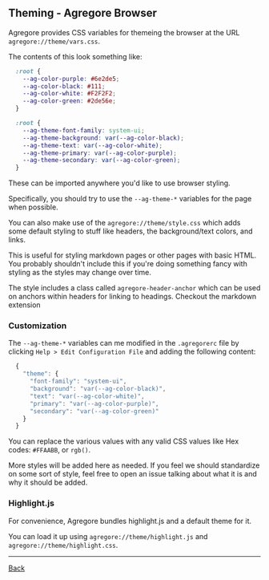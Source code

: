 ## Theming - Agregore Browser

Agregore provides CSS variables for themeing the browser at the URL `agregore://theme/vars.css`.

The contents of this look something like:

```css
  :root {
    --ag-color-purple: #6e2de5;
    --ag-color-black: #111;
    --ag-color-white: #F2F2F2;
    --ag-color-green: #2de56e;
  }

  :root {
    --ag-theme-font-family: system-ui;
    --ag-theme-background: var(--ag-color-black);
    --ag-theme-text: var(--ag-color-white);
    --ag-theme-primary: var(--ag-color-purple);
    --ag-theme-secondary: var(--ag-color-green);
  }
```

These can be imported anywhere you'd like to use browser styling.

Specifically, you should try to use the `--ag-theme-*` variables for the page when possible.

You can also make use of the `agregore://theme/style.css` which adds some default styling to stuff like headers, the background/text colors, and links.

This is useful for styling markdown pages or other pages with basic HTML. You probably shouldn't include this if you're doing something fancy with styling as the styles may change over time.

The style includes a class called `agregore-header-anchor` which can be used on anchors within headers for linking to headings. Checkout the markdown extension

### Customization

The `--ag-theme-*` variables can me modified in the `.agregorerc` file by clicking `Help > Edit Configuration File` and adding the following content:

```javascript
  {
    "theme": {
      "font-family": "system-ui",
      "background": "var(--ag-color-black)",
      "text": "var(--ag-color-white)",
      "primary": "var(--ag-color-purple)",
      "secondary": "var(--ag-color-green)"
    }
  }
```

You can replace the various values with any valid CSS values like Hex codes: `#FFAABB`, or `rgb()`.

More styles will be added here as needed. If you feel we should standardize on some sort of style, feel free to open an issue talking about what it is and why it should be added.

### Highlight.js

For convenience, Agregore bundles highlight.js and a default theme for it.

You can load it up using `agregore://theme/highlight.js` and `agregore://theme/highlight.css`.

---

[Back](/)
